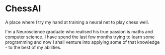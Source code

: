 # ChessAI
A place where I try my hand at training a neural net to play chess well.


I'm a Neuroscience graduate who realised his true passion is maths and computer science. I have spend the last few months trying to learn some programming and now I shall venture into applying some of that knowledge - to the best of my abilities.
